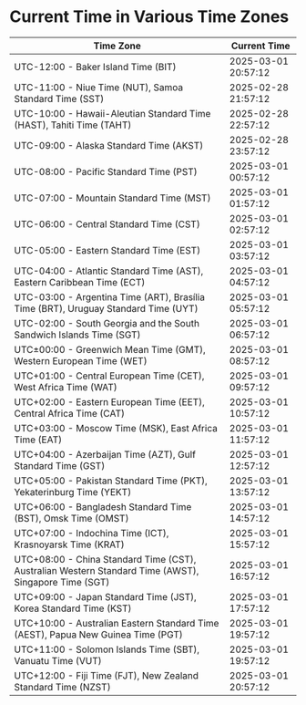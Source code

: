 # Current Time in Various Time Zones

| Time Zone | Current Time |
|-----------|--------------|
| UTC-12:00 - Baker Island Time (BIT) | 2025-03-01 20:57:12 |
| UTC-11:00 - Niue Time (NUT), Samoa Standard Time (SST) | 2025-02-28 21:57:12 |
| UTC-10:00 - Hawaii-Aleutian Standard Time (HAST), Tahiti Time (TAHT) | 2025-02-28 22:57:12 |
| UTC-09:00 - Alaska Standard Time (AKST) | 2025-02-28 23:57:12 |
| UTC-08:00 - Pacific Standard Time (PST) | 2025-03-01 00:57:12 |
| UTC-07:00 - Mountain Standard Time (MST) | 2025-03-01 01:57:12 |
| UTC-06:00 - Central Standard Time (CST) | 2025-03-01 02:57:12 |
| UTC-05:00 - Eastern Standard Time (EST) | 2025-03-01 03:57:12 |
| UTC-04:00 - Atlantic Standard Time (AST), Eastern Caribbean Time (ECT) | 2025-03-01 04:57:12 |
| UTC-03:00 - Argentina Time (ART), Brasília Time (BRT), Uruguay Standard Time (UYT) | 2025-03-01 05:57:12 |
| UTC-02:00 - South Georgia and the South Sandwich Islands Time (SGT) | 2025-03-01 06:57:12 |
| UTC±00:00 - Greenwich Mean Time (GMT), Western European Time (WET) | 2025-03-01 08:57:12 |
| UTC+01:00 - Central European Time (CET), West Africa Time (WAT) | 2025-03-01 09:57:12 |
| UTC+02:00 - Eastern European Time (EET), Central Africa Time (CAT) | 2025-03-01 10:57:12 |
| UTC+03:00 - Moscow Time (MSK), East Africa Time (EAT) | 2025-03-01 11:57:12 |
| UTC+04:00 - Azerbaijan Time (AZT), Gulf Standard Time (GST) | 2025-03-01 12:57:12 |
| UTC+05:00 - Pakistan Standard Time (PKT), Yekaterinburg Time (YEKT) | 2025-03-01 13:57:12 |
| UTC+06:00 - Bangladesh Standard Time (BST), Omsk Time (OMST) | 2025-03-01 14:57:12 |
| UTC+07:00 - Indochina Time (ICT), Krasnoyarsk Time (KRAT) | 2025-03-01 15:57:12 |
| UTC+08:00 - China Standard Time (CST), Australian Western Standard Time (AWST), Singapore Time (SGT) | 2025-03-01 16:57:12 |
| UTC+09:00 - Japan Standard Time (JST), Korea Standard Time (KST) | 2025-03-01 17:57:12 |
| UTC+10:00 - Australian Eastern Standard Time (AEST), Papua New Guinea Time (PGT) | 2025-03-01 19:57:12 |
| UTC+11:00 - Solomon Islands Time (SBT), Vanuatu Time (VUT) | 2025-03-01 19:57:12 |
| UTC+12:00 - Fiji Time (FJT), New Zealand Standard Time (NZST) | 2025-03-01 20:57:12 |
